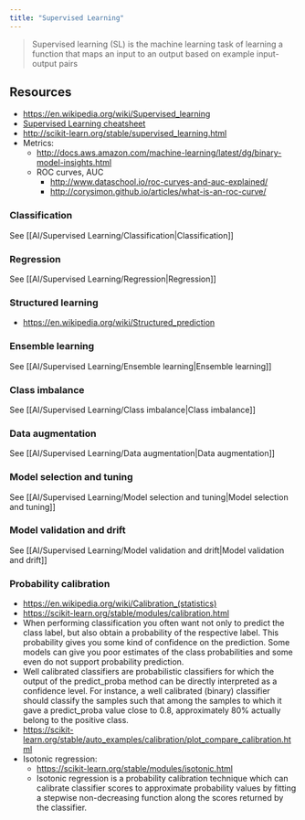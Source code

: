 ```yaml
---
title: "Supervised Learning"
---
```


> Supervised learning (SL) is the machine learning task of learning a function that maps an input to an output based on example input-output pairs

## Resources
- https://en.wikipedia.org/wiki/Supervised_learning
- [Supervised Learning cheatsheet](https://stanford.edu/~shervine/teaching/cs-229/cheatsheet-supervised-learning)
- http://scikit-learn.org/stable/supervised_learning.html
- Metrics:
	- http://docs.aws.amazon.com/machine-learning/latest/dg/binary-model-insights.html
	- ROC curves, AUC
		- http://www.dataschool.io/roc-curves-and-auc-explained/
		- http://corysimon.github.io/articles/what-is-an-roc-curve/


### Classification
See [[AI/Supervised Learning/Classification|Classification]]

### Regression
See [[AI/Supervised Learning/Regression|Regression]]

### Structured learning
- https://en.wikipedia.org/wiki/Structured_prediction

### Ensemble learning
See [[AI/Supervised Learning/Ensemble learning|Ensemble learning]]

### Class imbalance
See [[AI/Supervised Learning/Class imbalance|Class imbalance]]

### Data augmentation
See [[AI/Supervised Learning/Data augmentation|Data augmentation]]

### Model selection and tuning
See [[AI/Supervised Learning/Model selection and tuning|Model selection and tuning]]

### Model validation and drift
See [[AI/Supervised Learning/Model validation and drift|Model validation and drift]]

### Probability calibration
- https://en.wikipedia.org/wiki/Calibration_(statistics)
- https://scikit-learn.org/stable/modules/calibration.html
- When performing classification you often want not only to predict the class label, but also obtain a probability of the respective label. This probability gives you some kind of confidence on the prediction. Some models can give you poor estimates of the class probabilities and some even do not support probability prediction. 
- Well calibrated classifiers are probabilistic classifiers for which the output of the predict_proba method can be directly interpreted as a confidence level. For instance, a well calibrated (binary) classifier should classify the samples such that among the samples to which it gave a predict_proba value close to 0.8, approximately 80% actually belong to the positive class.
- https://scikit-learn.org/stable/auto_examples/calibration/plot_compare_calibration.html
- Isotonic regression: 
	- https://scikit-learn.org/stable/modules/isotonic.html
	- Isotonic regression is a probability calibration technique which can calibrate classifier scores to approximate probability values by fitting a stepwise non-decreasing function along the scores returned by the classifier.